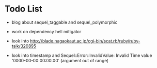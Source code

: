 Todo List
=============

* blog about sequel\_taggable and sequel\_polymorphic
* work on dependency hell mitigator
* look into http://blade.nagaokaut.ac.jp/cgi-bin/scat.rb/ruby/ruby-talk/320895

* look into timestamp and Sequel::Error::InvalidValue: Invalid Time value '0000-00-00 00:00:00' (argument out of range)

